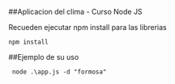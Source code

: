 ##Aplicacion del clima - Curso Node JS

Recueden ejecutar npm install para las librerias

```
npm install
```

##Ejemplo de su uso

```
 node .\app.js -d "formosa" 
```